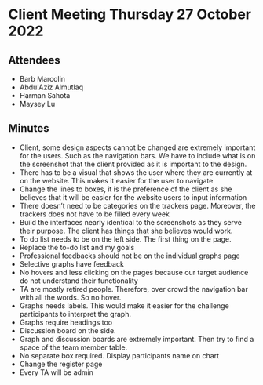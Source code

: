 # Client Meeting Thursday 27 October 2022

## Attendees

- Barb Marcolin
- AbdulAziz Almutlaq
- Harman Sahota
- Maysey Lu


## Minutes

- Client, some design aspects cannot be changed are extremely important for the users. Such as the navigation bars. We have to include what is on the screenshot that the client provided as it is important to the design. 
- There has to be a visual that shows the user where they are currently at on the website. This makes it easier for the user to navigate
- Change the lines to boxes, it is the preference of the client as she believes that it will be easier for the website users to input information
- There doesn’t need to be categories on the trackers page. Moreover, the trackers does not have to be filled every week
- Build the interfaces nearly identical to the screenshots as they serve their purpose. The client has things that she believes would work.
- To do list needs to be on the left side. The first thing on the page.
- Replace the to-do list and my goals
- Professional feedbacks should not be on the individual graphs page
- Selective graphs have feedback
- No hovers and less clicking on the pages because our target audience do not understand their functionality
- TA are mostly retired people. Therefore, over crowd the navigation bar with all the words. So no hover.
- Graphs needs labels. This would make it easier for the challenge participants to interpret the graph. 
- Graphs require headings too
- Discussion board on the side.
- Graph and discussion boards are extremely important. Then try to find a space of the team member table.
- No separate box required. Display participants name on chart
- Change the register page
- Every TA will be admin





